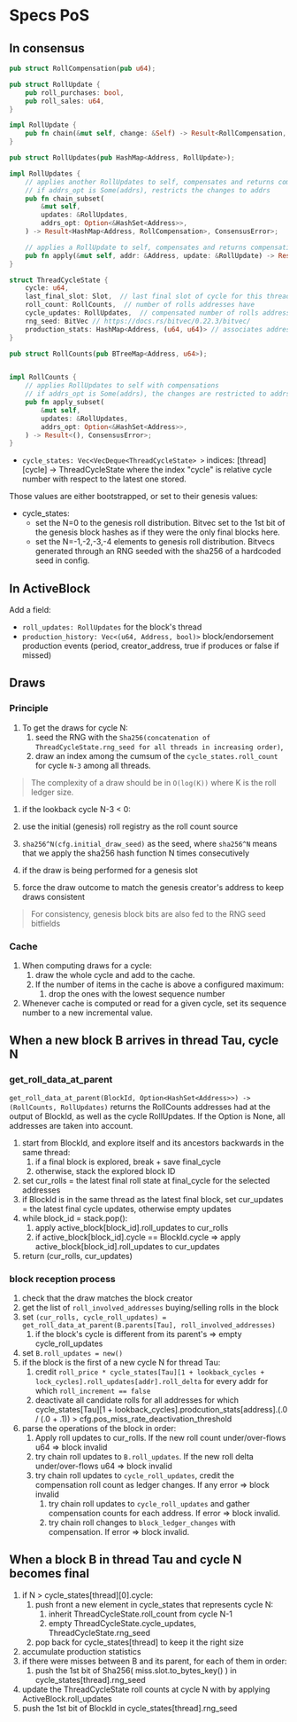 # Specs PoS

## In consensus

```rust
pub struct RollCompensation(pub u64);

pub struct RollUpdate {
    pub roll_purchases: bool,
    pub roll_sales: u64,
}

impl RollUpdate {
	pub fn chain(&mut self, change: &Self) -> Result<RollCompensation, ConsensusError>;  // fuses Change into self and compensates + returns the number of matching purchases/sales
}

pub struct RollUpdates(pub HashMap<Address, RollUpdate>);

impl RollUpdates {
    // applies another RollUpdates to self, compensates and returns compensation counts for each compensated address
	// if addrs_opt is Some(addrs), restricts the changes to addrs
    pub fn chain_subset(
        &mut self,
        updates: &RollUpdates,
        addrs_opt: Option<&HashSet<Address>>,
    ) -> Result<HashMap<Address, RollCompensation>, ConsensusError>;

    // applies a RollUpdate to self, compensates and returns compensation count
    pub fn apply(&mut self, addr: &Address, update: &RollUpdate) -> Result<RollCompensation, ConsensusError>;
}

struct ThreadCycleState {
    cycle: u64,
    last_final_slot: Slot,  // last final slot of cycle for this thread (even if miss)
    roll_count: RollCounts,  // number of rolls addresses have
    cycle_updates: RollUpdates,  // compensated number of rolls addresses have bought/sold in the cycle
    rng_seed: BitVec // https://docs.rs/bitvec/0.22.3/bitvec/
    production_stats: HashMap<Address, (u64, u64)> // associates addresses to their (n_final_blocks, n_final_misses) in the cycle 
}

pub struct RollCounts(pub BTreeMap<Address, u64>);


impl RollCounts {
    // applies RollUpdates to self with compensations
    // if addrs_opt is Some(addrs), the changes are restricted to addrs 
    pub fn apply_subset(
        &mut self,
        updates: &RollUpdates,
        addrs_opt: Option<&HashSet<Address>>,
    ) -> Result<(), ConsensusError>;
}
```

* `cycle_states: Vec<VecDeque<ThreadCycleState> >` indices: [thread][cycle] -> ThreadCycleState
where the index "cycle" is relative cycle number with respect to the latest one stored. 

Those values are either bootstrapped, or set to their genesis values:
* cycle_states:
  * set the N=0 to the genesis roll distribution. Bitvec set to the 1st bit of the genesis block hashes as if they were the only final blocks here.
  * set the N=-1,-2,-3,-4 elements to genesis roll distribution. Bitvecs generated through an RNG seeded with the sha256 of a hardcoded seed in config.

## In ActiveBlock

Add a field:

* `roll_updates: RollUpdates`  for the block's thread
* `production_history: Vec<(u64, Address, bool)>`  block/endorsement production events (period, creator_address, true if produces or false if missed)

## Draws

### Principle

1. To get the draws for cycle N:
	1. seed the RNG with the `Sha256(concatenation of ThreadCycleState.rng_seed for all threads in increasing order)`,
	2. draw an index among the cumsum of the `cycle_states.roll_count` for cycle `N-3` among all threads.

> The complexity of a draw should be in `O(log(K))` where K is the roll ledger size.

1. if the lookback cycle N-3 < 0:
  1. use the initial (genesis) roll registry as the roll count source
  2. `sha256^N(cfg.initial_draw_seed)` as the seed, where `sha256^N` means that we apply the sha256 hash function N times consecutively

2.  if the draw is being performed for a genesis slot
  1. force the draw outcome to match the genesis creator's address to keep draws consistent

> For consistency, genesis block bits are also fed to the RNG seed bitfields

### Cache


1. When computing draws for a cycle:
	1. draw the whole cycle and add to the cache.
	2. If the number of items in the cache is above a configured maximum:
		1. drop the ones with the lowest sequence number
2. Whenever cache is computed or read for a given cycle, set its sequence number to a new incremental value.


## When a new block B arrives in thread Tau, cycle N

### get_roll_data_at_parent

`get_roll_data_at_parent(BlockId, Option<HashSet<Address>>) -> (RollCounts, RollUpdates)` returns the RollCounts addresses had at the output of BlockId, as well as the cycle RollUpdates.
If the Option is None, all addresses are taken into account.

1. start from BlockId, and explore itself and its ancestors backwards in the same thread:
	1. if a final block is explored, break + save final_cycle
	2. otherwise, stack the explored block ID
2. set cur_rolls = the latest final roll state at final_cycle for the selected addresses 
3. if BlockId is in the same thread as the latest final block, set cur_updates = the latest final cycle updates, otherwise empty updates
4. while block_id = stack.pop():
	1. apply active_block[block_id].roll_updates to cur_rolls
	2. if active_block[block_id].cycle == BlockId.cycle => apply active_block[block_id].roll_updates to cur_updates
5. return (cur_rolls, cur_updates)

### block reception process

1. check that the draw matches the block creator
2. get the list of `roll_involved_addresses` buying/selling rolls in the block
3. set `(cur_rolls, cycle_roll_updates) = get_roll_data_at_parent(B.parents[Tau], roll_involved_addresses)`
    1. if the block's cycle is different from its parent's => empty cycle_roll_updates
4. set `B.roll_updates = new()`
5. if the block is the first of a new cycle N for thread Tau:
	1. credit `roll_price * cycle_states[Tau][1 + lookback_cycles + lock_cycles].roll_updates[addr].roll_delta` for every addr for which `roll_increment == false`
    2. deactivate all candidate rolls for all addresses for which cycle_states[Tau][1 + lookback_cycles].prodcution_stats[address].(.0 / (.0 + .1)) > cfg.pos_miss_rate_deactivation_threshold
6. parse the operations of the block in order:
	1. Apply roll updates to cur_rolls. If the new roll count under/over-flows u64 => block invalid
	2. try chain roll updates to `B.roll_updates`. If the new roll delta under/over-flows u64 => block invalid
	3. try chain roll updates to `cycle_roll_updates`, credit the compensation roll count as ledger changes. If any error => block invalid
		1. try chain roll updates to `cycle_roll_updates` and gather compensation counts for each address. If error => block invalid.
		2. try chain roll changes to `block_ledger_changes` with compensation. If error => block invalid.

## When a block B in thread Tau and cycle N becomes final

1. if N > cycle_states[thread][0].cycle:
	1. push front a new element in cycle_states that represents cycle N:
		1. inherit ThreadCycleState.roll_count from cycle N-1
		2. empty ThreadCycleState.cycle_updates, ThreadCycleState.rng_seed
	2. pop back for cycle_states[thread] to keep it the right size
2. accumulate production statistics
3. if there were misses between B and its parent, for each of them in order:
	1. push the 1st bit of Sha256( miss.slot.to_bytes_key() ) in cycle_states[thread].rng_seed
4. update the ThreadCycleState roll counts at cycle N with by applying ActiveBlock.roll_updates
5. push the 1st bit of BlockId in cycle_states[thread].rng_seed
